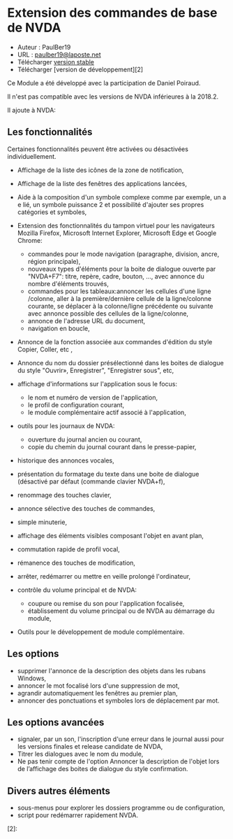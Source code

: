 # Extension des commandes  de base de NVDA #

* Auteur : PaulBer19
* URL : paulber19@laposte.net
* Télécharger [version stable][1]
* Télécharger [version de développement][2]

Ce Module a été développé  avec la participation de Daniel Poiraud. 

Il n'est pas compatible avec les versions de NVDA inférieures à la  2018.2.

Il  ajoute à NVDA:
## Les fonctionnalités ##

Certaines fonctionnalités peuvent être activées ou désactivées individuellement.

* Affichage de la liste des icônes de la zone de notification,
* Affichage de la liste des fenêtres des applications lancées,
* Aide à la composition  d'un symbole complexe comme par exemple, un  a e lié, un symbole puissance 2 et possibilité d'ajouter ses propres catégories et symboles,
* Extension des fonctionnalités du tampon virtuel pour les navigateurs Mozilla Firefox, Microsoft Internet Explorer, Microsoft Edge et Google Chrome:

	* commandes pour le mode navigation (paragraphe, division, ancre, région principale),
	* nouveaux types d'éléments pour la boite de dialogue ouverte par "NVDA+F7": titre, repère, cadre, bouton, …, avec annonce du nombre d'éléments trouvés,
	* commandes pour les tableaux:annoncer les cellules d'une ligne /colonne, aller à la première/dernière cellule de la ligne/colonne courante, se déplacer à la colonne/ligne précédente ou suivante avec  annonce possible  des cellules de la ligne/colonne,
	* annonce de l'adresse URL du document,
	* navigation en boucle,


* Annonce de la fonction associée aux  commandes d'édition du style Copier, Coller, etc ,
*  Annonce  du nom du dossier présélectionné dans les boites de dialogue du style "Ouvrir», Enregistrer", "Enregistrer sous", etc,
* affichage d'informations sur l'application sous le focus:


	* le  nom et numéro de version de l'application,
	* le profil de configuration courant,
	* le module complémentaire actif associé à l'application,


* outils pour les journaux de NVDA: 
	* ouverture du  journal ancien ou courant,
	* copie du chemin du journal courant dans le presse-papier,


* historique des annonces vocales,
* présentation du formatage du texte dans une boite de dialogue (désactivé par défaut (commande clavier NVDA+f),
* renommage des touches clavier,
* annonce sélective des touches de commandes,
* simple minuterie,
* affichage des éléments visibles composant l'objet en avant plan,
* commutation rapide de profil vocal,
* rémanence des touches de modification,
* arrêter, redémarrer ou mettre en veille prolongé l'ordinateur,
* contrôle du volume principal et de NVDA:

	* coupure ou remise du son pour l'application focalisée,
	* établissement du volume principal ou de NVDA au démarrage du module,


* Outils pour le développement de module complémentaire.


## Les options ##

* supprimer  l'annonce de la description des objets dans les rubans Windows,
* annoncer  le mot focalisé lors d'une suppression de mot,
* agrandir automatiquement  les fenêtres au premier plan,
* annoncer des ponctuations et symboles lors de déplacement par mot.


## Les options avancées ##

* signaler, par un son, l'inscription d'une erreur dans le journal  aussi pour les versions finales  et release candidate de NVDA,
* Titrer les dialogues avec le nom du module,
* Ne pas tenir compte de l'option Annoncer la description de l'objet lors de l’affichage des boites de dialogue du style confirmation.


## Divers autres éléments  ##

* sous-menus pour explorer les dossiers programme ou de configuration,
* script pour redémarrer rapidement NVDA.


[1]: https://rawgit.com/paulber007/AllMyNVDAAddons/master/NVDAExtensionGlobalPlugin/NVDAExtensionGlobalPlugin-7.4.1.nvda-addon

[2]:
